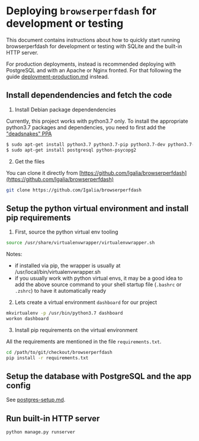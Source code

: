 # Deploying `browserperfdash` for development or testing

This document contains instructions about how to quickly start running
browserperfdash for development or testing with SQLite and the built-in
HTTP server.

For production deployments, instead is recommended deploying with PostgreSQL
and with an Apache or Nginx fronted. For that following the guide [deployment-production.md](deployment-production.md) instead.

## Install dependendencies and fetch the code

1. Install Debian package dependendencies

Currently, this project works with python3.7 only. To install the appropriate python3.7 packages and dependencies, you need to first add the ["deadsnakes" PPA](https://launchpad.net/~deadsnakes/+archive/ubuntu/ppa)

```bash
$ sudo apt-get install python3.7 python3.7-pip python3.7-dev python3.7-distutils virtualenvwrapper
$ sudo apt-get install postgresql python-psycopg2
```

2. Get the files

You can clone it directly from [https://github.com/Igalia/browserperfdash](https://github.com/Igalia/browserperfdash)

```bash
git clone https://github.com/Igalia/browserperfdash
```

## Setup the python virtual environment and install pip requirements

1. First, source the python virtual env tooling

```bash
source /usr/share/virtualenvwrapper/virtualenvwrapper.sh
```

Notes:

 * if installed via pip, the wrapper is usually at /usr/local/bin/virtualenvwrapper.sh
 * if you usually work with python virtual envs, it may be a good idea
   to add the above source command to your shell startup file (`.bashrc` or `.zshrc`)
   to have it automatically ready


2. Lets create a virtual environment `dashboard` for our project
```bash
mkvirtualenv -p /usr/bin/python3.7 dashboard
workon dashboard
```

3. Install pip requirements on the virtual environment

All the requirements are mentioned in the file `requirements.txt`.
```bash
cd /path/to/git/checkout/browserperfdash
pip install -r requirements.txt
```

## Setup the database with PostgreSQL and the app config

See [postgres-setup.md](./postgres-setup.md).

## Run built-in HTTP server

```bash
python manage.py runserver
```
